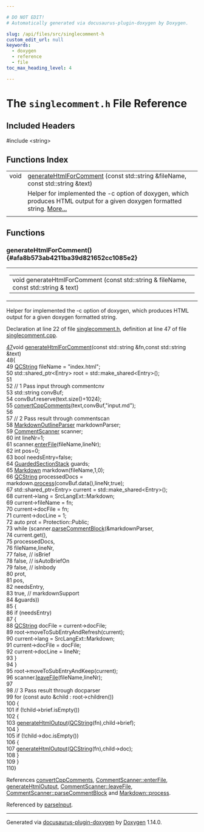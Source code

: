 ```yaml
---

# DO NOT EDIT!
# Automatically generated via docusaurus-plugin-doxygen by Doxygen.

slug: /api/files/src/singlecomment-h
custom_edit_url: null
keywords:
  - doxygen
  - reference
  - file
toc_max_heading_level: 4

---
```


<div class="doxyPage">

# The `singlecomment.h` File Reference



## Included Headers

<div class="doxyIncludesList">#include &lt;string&gt;
</div>

## Functions Index

<table class="doxyMembersIndex">

<tr class="doxyMemberIndexItem">
<td class="doxyMemberIndexItemType" align="left" valign="top">void</td>
<td class="doxyMemberIndexItemName" align="left" valign="top"><a href="#afa8b573ab4211ba39d821652cc1085e2">generateHtmlForComment</a> (const std::string &amp;fileName, const std::string &amp;text)</td>
</tr>
<tr class="doxyMemberIndexDescription">
<td class="doxyMemberIndexDescriptionLeft"></td>
<td class="doxyMemberIndexDescriptionRight">
Helper for implemented the -c option of doxygen, which produces HTML output for a given doxygen formatted string. <a href="#afa8b573ab4211ba39d821652cc1085e2">More...</a>
</td>
</tr>
<tr class="doxyMemberIndexSeparator">
<td class="doxyMemberIndexSeparator" colspan="2"></td>
</tr>

</table>


<div class="doxySectionDef">

## Functions

### generateHtmlForComment() {#afa8b573ab4211ba39d821652cc1085e2}

<div class="doxyMemberItem">
<div class="doxyMemberProto">
<table class="doxyMemberLabels">
<tr class="doxyMemberLabels">
<td class="doxyMemberLabelsLeft">
<table class="doxyMemberName">
<tr>
<td class="doxyMemberName">void generateHtmlForComment (const std::string &amp; fileName, const std::string &amp; text)</td>
</tr>
</table>
</td>
</tr>
</table>
</div>
<div class="doxyMemberDoc">

Helper for implemented the -c option of doxygen, which produces HTML output for a given doxygen formatted string.

Declaration at line 22 of file <a href="/web-doxygen/docs/api/files/src/singlecomment-h">singlecomment.h</a>, definition at line 47 of file <a href="/web-doxygen/docs/api/files/src/singlecomment-cpp">singlecomment.cpp</a>.

<div class="doxyProgramListing">

<div class="doxyCodeLine"><span class="doxyLineNumber"><a href="/web-doxygen/docs/api/files/src/singlecomment-cpp/#a248b40256877fc3c467046ebf1835a8f">47</a></span><span class="doxyLineContent"><span class="doxyHighlightKeywordType">void</span><span class="doxyHighlight"> <a href="/web-doxygen/docs/api/files/src/singlecomment-cpp/#a248b40256877fc3c467046ebf1835a8f">generateHtmlForComment</a>(</span><span class="doxyHighlightKeyword">const</span><span class="doxyHighlight"> std::string &amp;fn,</span><span class="doxyHighlightKeyword">const</span><span class="doxyHighlight"> std::string &amp;text)</span></span></div>
<div class="doxyCodeLine"><span class="doxyLineNumber">48</span><span class="doxyLineContent"><span class="doxyHighlight">{</span></span></div>
<div class="doxyCodeLine"><span class="doxyLineNumber">49</span><span class="doxyLineContent"><span class="doxyHighlight">  <a href="/web-doxygen/docs/api/classes/qcstring">QCString</a> fileName = </span><span class="doxyHighlightStringLiteral">"index.html"</span><span class="doxyHighlight">;</span></span></div>
<div class="doxyCodeLine"><span class="doxyLineNumber">50</span><span class="doxyLineContent"><span class="doxyHighlight">  std::shared_ptr&lt;Entry&gt; root = std::make_shared&lt;Entry&gt;();</span></span></div>
<div class="doxyCodeLine"><span class="doxyLineNumber">51</span></div>
<div class="doxyCodeLine"><span class="doxyLineNumber">52</span><span class="doxyLineContent"><span class="doxyHighlight">  </span><span class="doxyHighlightComment">// 1 Pass input through commentcnv</span></span></div>
<div class="doxyCodeLine"><span class="doxyLineNumber">53</span><span class="doxyLineContent"><span class="doxyHighlight">  std::string convBuf;</span></span></div>
<div class="doxyCodeLine"><span class="doxyLineNumber">54</span><span class="doxyLineContent"><span class="doxyHighlight">  convBuf.reserve(text.size()+1024);</span></span></div>
<div class="doxyCodeLine"><span class="doxyLineNumber">55</span><span class="doxyLineContent"><span class="doxyHighlight">  <a href="/web-doxygen/docs/api/files/src/commentcnv-h/#a4706ae57556b5cab395e8d2c8ec666b9">convertCppComments</a>(text,convBuf,</span><span class="doxyHighlightStringLiteral">"input.md"</span><span class="doxyHighlight">);</span></span></div>
<div class="doxyCodeLine"><span class="doxyLineNumber">56</span></div>
<div class="doxyCodeLine"><span class="doxyLineNumber">57</span><span class="doxyLineContent"><span class="doxyHighlight">  </span><span class="doxyHighlightComment">// 2 Pass result through commentscan</span></span></div>
<div class="doxyCodeLine"><span class="doxyLineNumber">58</span><span class="doxyLineContent"><span class="doxyHighlight">  <a href="/web-doxygen/docs/api/classes/markdownoutlineparser">MarkdownOutlineParser</a> markdownParser;</span></span></div>
<div class="doxyCodeLine"><span class="doxyLineNumber">59</span><span class="doxyLineContent"><span class="doxyHighlight">  <a href="/web-doxygen/docs/api/classes/commentscanner">CommentScanner</a> scanner;</span></span></div>
<div class="doxyCodeLine"><span class="doxyLineNumber">60</span><span class="doxyLineContent"><span class="doxyHighlight">  </span><span class="doxyHighlightKeywordType">int</span><span class="doxyHighlight"> lineNr=1;</span></span></div>
<div class="doxyCodeLine"><span class="doxyLineNumber">61</span><span class="doxyLineContent"><span class="doxyHighlight">  scanner.<a href="/web-doxygen/docs/api/classes/commentscanner/#abd752e50202fc1d4d2929595b003c8c9">enterFile</a>(fileName,lineNr);</span></span></div>
<div class="doxyCodeLine"><span class="doxyLineNumber">62</span><span class="doxyLineContent"><span class="doxyHighlight">  </span><span class="doxyHighlightKeywordType">int</span><span class="doxyHighlight"> pos=0;</span></span></div>
<div class="doxyCodeLine"><span class="doxyLineNumber">63</span><span class="doxyLineContent"><span class="doxyHighlight">  </span><span class="doxyHighlightKeywordType">bool</span><span class="doxyHighlight"> needsEntry=</span><span class="doxyHighlightKeyword">false</span><span class="doxyHighlight">;</span></span></div>
<div class="doxyCodeLine"><span class="doxyLineNumber">64</span><span class="doxyLineContent"><span class="doxyHighlight">  <a href="/web-doxygen/docs/api/files/src/commentscan-h/#abae3f4527720c3a0368e313ea4a5e575">GuardedSectionStack</a> guards;</span></span></div>
<div class="doxyCodeLine"><span class="doxyLineNumber">65</span><span class="doxyLineContent"><span class="doxyHighlight">  <a href="/web-doxygen/docs/api/classes/markdown">Markdown</a> markdown(fileName,1,0);</span></span></div>
<div class="doxyCodeLine"><span class="doxyLineNumber">66</span><span class="doxyLineContent"><span class="doxyHighlight">  <a href="/web-doxygen/docs/api/classes/qcstring">QCString</a> processedDocs = markdown.<a href="/web-doxygen/docs/api/classes/markdown/#ad40652cc4db61282f2b0ef5202927d10">process</a>(convBuf.data(),lineNr,</span><span class="doxyHighlightKeyword">true</span><span class="doxyHighlight">);</span></span></div>
<div class="doxyCodeLine"><span class="doxyLineNumber">67</span><span class="doxyLineContent"><span class="doxyHighlight">  std::shared_ptr&lt;Entry&gt; current = std::make_shared&lt;Entry&gt;();</span></span></div>
<div class="doxyCodeLine"><span class="doxyLineNumber">68</span><span class="doxyLineContent"><span class="doxyHighlight">  current-&gt;lang = SrcLangExt::Markdown;</span></span></div>
<div class="doxyCodeLine"><span class="doxyLineNumber">69</span><span class="doxyLineContent"><span class="doxyHighlight">  current-&gt;fileName = fn;</span></span></div>
<div class="doxyCodeLine"><span class="doxyLineNumber">70</span><span class="doxyLineContent"><span class="doxyHighlight">  current-&gt;docFile  = fn;</span></span></div>
<div class="doxyCodeLine"><span class="doxyLineNumber">71</span><span class="doxyLineContent"><span class="doxyHighlight">  current-&gt;docLine  = 1;</span></span></div>
<div class="doxyCodeLine"><span class="doxyLineNumber">72</span><span class="doxyLineContent"><span class="doxyHighlight">  </span><span class="doxyHighlightKeyword">auto</span><span class="doxyHighlight"> prot = Protection::Public;</span></span></div>
<div class="doxyCodeLine"><span class="doxyLineNumber">73</span><span class="doxyLineContent"><span class="doxyHighlight">  </span><span class="doxyHighlightKeywordFlow">while</span><span class="doxyHighlight"> (scanner.<a href="/web-doxygen/docs/api/classes/commentscanner/#a2e48aae075e2f44ddd785428b4099f4a">parseCommentBlock</a>(&amp;markdownParser,</span></span></div>
<div class="doxyCodeLine"><span class="doxyLineNumber">74</span><span class="doxyLineContent"><span class="doxyHighlight">        current.get(),</span></span></div>
<div class="doxyCodeLine"><span class="doxyLineNumber">75</span><span class="doxyLineContent"><span class="doxyHighlight">        processedDocs,</span></span></div>
<div class="doxyCodeLine"><span class="doxyLineNumber">76</span><span class="doxyLineContent"><span class="doxyHighlight">        fileName,lineNr,</span></span></div>
<div class="doxyCodeLine"><span class="doxyLineNumber">77</span><span class="doxyLineContent"><span class="doxyHighlight">        </span><span class="doxyHighlightKeyword">false</span><span class="doxyHighlight">, </span><span class="doxyHighlightComment">// isBrief</span></span></div>
<div class="doxyCodeLine"><span class="doxyLineNumber">78</span><span class="doxyLineContent"><span class="doxyHighlight">        </span><span class="doxyHighlightKeyword">false</span><span class="doxyHighlight">, </span><span class="doxyHighlightComment">// isAutoBriefOn</span></span></div>
<div class="doxyCodeLine"><span class="doxyLineNumber">79</span><span class="doxyLineContent"><span class="doxyHighlight">        </span><span class="doxyHighlightKeyword">false</span><span class="doxyHighlight">, </span><span class="doxyHighlightComment">// isInbody</span></span></div>
<div class="doxyCodeLine"><span class="doxyLineNumber">80</span><span class="doxyLineContent"><span class="doxyHighlight">        prot,</span></span></div>
<div class="doxyCodeLine"><span class="doxyLineNumber">81</span><span class="doxyLineContent"><span class="doxyHighlight">        pos,</span></span></div>
<div class="doxyCodeLine"><span class="doxyLineNumber">82</span><span class="doxyLineContent"><span class="doxyHighlight">        needsEntry,</span></span></div>
<div class="doxyCodeLine"><span class="doxyLineNumber">83</span><span class="doxyLineContent"><span class="doxyHighlight">        </span><span class="doxyHighlightKeyword">true</span><span class="doxyHighlight">,  </span><span class="doxyHighlightComment">// markdownSupport</span></span></div>
<div class="doxyCodeLine"><span class="doxyLineNumber">84</span><span class="doxyLineContent"><span class="doxyHighlight">        &amp;guards))</span></span></div>
<div class="doxyCodeLine"><span class="doxyLineNumber">85</span><span class="doxyLineContent"><span class="doxyHighlight">  {</span></span></div>
<div class="doxyCodeLine"><span class="doxyLineNumber">86</span><span class="doxyLineContent"><span class="doxyHighlight">    </span><span class="doxyHighlightKeywordFlow">if</span><span class="doxyHighlight"> (needsEntry)</span></span></div>
<div class="doxyCodeLine"><span class="doxyLineNumber">87</span><span class="doxyLineContent"><span class="doxyHighlight">    {</span></span></div>
<div class="doxyCodeLine"><span class="doxyLineNumber">88</span><span class="doxyLineContent"><span class="doxyHighlight">      <a href="/web-doxygen/docs/api/classes/qcstring">QCString</a> docFile = current-&gt;docFile;</span></span></div>
<div class="doxyCodeLine"><span class="doxyLineNumber">89</span><span class="doxyLineContent"><span class="doxyHighlight">      root-&gt;moveToSubEntryAndRefresh(current);</span></span></div>
<div class="doxyCodeLine"><span class="doxyLineNumber">90</span><span class="doxyLineContent"><span class="doxyHighlight">      current-&gt;lang = SrcLangExt::Markdown;</span></span></div>
<div class="doxyCodeLine"><span class="doxyLineNumber">91</span><span class="doxyLineContent"><span class="doxyHighlight">      current-&gt;docFile = docFile;</span></span></div>
<div class="doxyCodeLine"><span class="doxyLineNumber">92</span><span class="doxyLineContent"><span class="doxyHighlight">      current-&gt;docLine = lineNr;</span></span></div>
<div class="doxyCodeLine"><span class="doxyLineNumber">93</span><span class="doxyLineContent"><span class="doxyHighlight">    }</span></span></div>
<div class="doxyCodeLine"><span class="doxyLineNumber">94</span><span class="doxyLineContent"><span class="doxyHighlight">  }</span></span></div>
<div class="doxyCodeLine"><span class="doxyLineNumber">95</span><span class="doxyLineContent"><span class="doxyHighlight">  root-&gt;moveToSubEntryAndKeep(current);</span></span></div>
<div class="doxyCodeLine"><span class="doxyLineNumber">96</span><span class="doxyLineContent"><span class="doxyHighlight">  scanner.<a href="/web-doxygen/docs/api/classes/commentscanner/#ac7b5eed8e5966a5023d12fd9b31efb7d">leaveFile</a>(fileName,lineNr);</span></span></div>
<div class="doxyCodeLine"><span class="doxyLineNumber">97</span></div>
<div class="doxyCodeLine"><span class="doxyLineNumber">98</span><span class="doxyLineContent"><span class="doxyHighlight">  </span><span class="doxyHighlightComment">// 3 Pass result through docparser</span></span></div>
<div class="doxyCodeLine"><span class="doxyLineNumber">99</span><span class="doxyLineContent"><span class="doxyHighlight">  </span><span class="doxyHighlightKeywordFlow">for</span><span class="doxyHighlight"> (</span><span class="doxyHighlightKeyword">const</span><span class="doxyHighlight"> </span><span class="doxyHighlightKeyword">auto</span><span class="doxyHighlight"> &amp;child : root-&gt;children())</span></span></div>
<div class="doxyCodeLine"><span class="doxyLineNumber">100</span><span class="doxyLineContent"><span class="doxyHighlight">  {</span></span></div>
<div class="doxyCodeLine"><span class="doxyLineNumber">101</span><span class="doxyLineContent"><span class="doxyHighlight">    </span><span class="doxyHighlightKeywordFlow">if</span><span class="doxyHighlight"> (!child-&gt;brief.isEmpty())</span></span></div>
<div class="doxyCodeLine"><span class="doxyLineNumber">102</span><span class="doxyLineContent"><span class="doxyHighlight">    {</span></span></div>
<div class="doxyCodeLine"><span class="doxyLineNumber">103</span><span class="doxyLineContent"><span class="doxyHighlight">      <a href="/web-doxygen/docs/api/files/src/singlecomment-cpp/#ae8dd6bba2e9ad92dab454422a3136a26">generateHtmlOutput</a>(<a href="/web-doxygen/docs/api/classes/qcstring">QCString</a>(fn),child-&gt;brief);</span></span></div>
<div class="doxyCodeLine"><span class="doxyLineNumber">104</span><span class="doxyLineContent"><span class="doxyHighlight">    }</span></span></div>
<div class="doxyCodeLine"><span class="doxyLineNumber">105</span><span class="doxyLineContent"><span class="doxyHighlight">    </span><span class="doxyHighlightKeywordFlow">if</span><span class="doxyHighlight"> (!child-&gt;doc.isEmpty())</span></span></div>
<div class="doxyCodeLine"><span class="doxyLineNumber">106</span><span class="doxyLineContent"><span class="doxyHighlight">    {</span></span></div>
<div class="doxyCodeLine"><span class="doxyLineNumber">107</span><span class="doxyLineContent"><span class="doxyHighlight">      <a href="/web-doxygen/docs/api/files/src/singlecomment-cpp/#ae8dd6bba2e9ad92dab454422a3136a26">generateHtmlOutput</a>(<a href="/web-doxygen/docs/api/classes/qcstring">QCString</a>(fn),child-&gt;doc);</span></span></div>
<div class="doxyCodeLine"><span class="doxyLineNumber">108</span><span class="doxyLineContent"><span class="doxyHighlight">    }</span></span></div>
<div class="doxyCodeLine"><span class="doxyLineNumber">109</span><span class="doxyLineContent"><span class="doxyHighlight">  }</span></span></div>
<div class="doxyCodeLine"><span class="doxyLineNumber">110</span><span class="doxyLineContent"><span class="doxyHighlight">}</span></span></div>

</div>


References <a href="/web-doxygen/docs/api/files/src/commentcnv-h/#a4706ae57556b5cab395e8d2c8ec666b9">convertCppComments</a>, <a href="/web-doxygen/docs/api/classes/commentscanner/#abd752e50202fc1d4d2929595b003c8c9">CommentScanner::enterFile</a>, <a href="/web-doxygen/docs/api/files/src/singlecomment-cpp/#ae8dd6bba2e9ad92dab454422a3136a26">generateHtmlOutput</a>, <a href="/web-doxygen/docs/api/classes/commentscanner/#ac7b5eed8e5966a5023d12fd9b31efb7d">CommentScanner::leaveFile</a>, <a href="/web-doxygen/docs/api/classes/commentscanner/#a2e48aae075e2f44ddd785428b4099f4a">CommentScanner::parseCommentBlock</a> and <a href="/web-doxygen/docs/api/classes/markdown/#ad40652cc4db61282f2b0ef5202927d10">Markdown::process</a>.

Referenced by <a href="/web-doxygen/docs/api/files/src/doxygen-cpp/#a59d66805ece9da6ffd55fa4cc8252ef1">parseInput</a>.
</div>
</div>

</div>

<hr/>

<p class="doxyGeneratedBy">Generated via <a href="https://github.com/xpack/docusaurus-plugin-doxygen">docusaurus-plugin-doxygen</a> by <a href="https://www.doxygen.nl">Doxygen</a> 1.14.0.</p>

</div>
